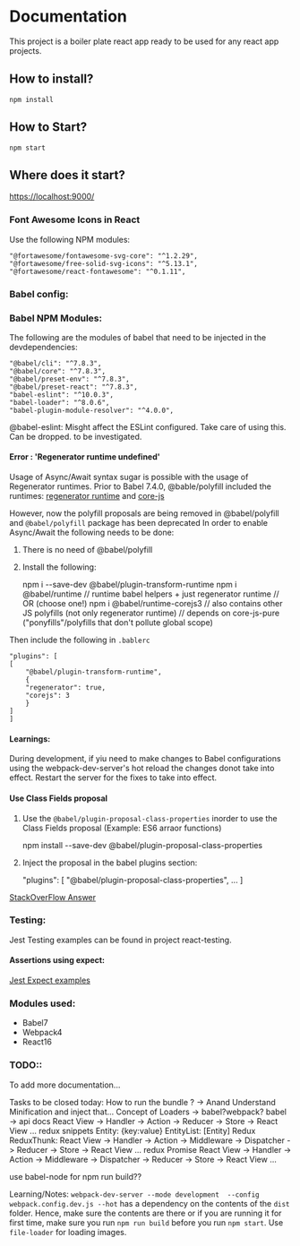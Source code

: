 # Documentation
This project is a boiler plate react app ready to be used for any react app projects.

## How to install?
`npm install`

## How to Start?
`npm start`

## Where does it start?
[https://localhost:9000/](https://localhost:9000/)


### Font Awesome Icons in React
Use the following NPM modules:

    "@fortawesome/fontawesome-svg-core": "^1.2.29",
    "@fortawesome/free-solid-svg-icons": "^5.13.1",
    "@fortawesome/react-fontawesome": "^0.1.11",


### Babel config:

### Babel NPM Modules:
The following are the modules of babel that need to be injected in the devdependencies:

    "@babel/cli": "^7.8.3",
    "@babel/core": "^7.8.3",
    "@babel/preset-env": "^7.8.3",
    "@babel/preset-react": "^7.8.3",
    "babel-eslint": "^10.0.3",
    "babel-loader": "^8.0.6",
    "babel-plugin-module-resolver": "^4.0.0",

@babel-eslint: Misght affect the ESLint configured. Take care of using this. Can be dropped. to be investigated.

#### Error : 'Regenerator runtime undefined'
Usage of Async/Await syntax sugar is possible with the usage of Regenerator runtimes.
Prior to Babel 7.4.0, @bable/polyfill included the runtimes:  [regenerator runtime](https://github.com/facebook/regenerator/blob/master/packages/regenerator-runtime/runtime.js)  and  [core-js](https://github.com/zloirock/core-js)

However, now the polyfill proposals are being removed in @babel/polyfill and `@babel/polyfill` package has been deprecated
In order to enable Async/Await the following needs to be done:
1. There is no need of @babel/polyfill
2. Install the following:

    npm i --save-dev @babel/plugin-transform-runtime 
    npm i @babel/runtime // runtime babel helpers + just regenerator runtime
    // OR (choose one!)
    npm i @babel/runtime-corejs3 
    // also contains other JS polyfills (not only regenerator runtime)
    // depends on core-js-pure ("ponyfills"/polyfills that don't pollute global scope)

Then include the following in `.bablerc` 

    "plugins": [
    [
        "@babel/plugin-transform-runtime",
        {
        "regenerator": true,
        "corejs": 3
        }
    ]
    ]


#### Learnings:
During development, if yiu need to make changes to Babel configurations using the webpack-dev-server's hot reload the changes donot take into effect. Restart the server for the fixes to take into effect.

#### Use Class Fields proposal
1. Use the `@babel/plugin-proposal-class-properties` inorder to use the Class Fields proposal (Example: ES6 arraor functions)

    npm install --save-dev @babel/plugin-proposal-class-properties

2. Inject the proposal in the babel plugins section:

    "plugins": [
      "@babel/plugin-proposal-class-properties",
      ...
    ]

[StackOverFlow Answer](https://stackoverflow.com/questions/53558916/babel-7-referenceerror-regeneratorruntime-is-not-defined)

### Testing:
Jest Testing examples can be found in project react-testing.

#### Assertions using expect:
[Jest Expect examples](https://www.w3resource.com/jest/expect.php)

### Modules used:
- Babel7
- Webpack4
- React16

### TODO::
 To add more documentation...

Tasks to be closed today:
How to run the bundle ? -> Anand
Understand Minification and inject that...
Concept of Loaders -> babel?webpack?
babel -> api docs
React View -> Handler -> Action -> Reducer -> Store -> React View ...
redux snippets
    Entity: {key:value}
    EntityList: [Entity]
Redux
ReduxThunk:
    React View -> Handler -> Action -> Middleware -> Dispatcher -> Reducer -> Store -> React View ...
redux Promise
    React View -> Handler -> Action -> Middleware -> Dispatcher -> Reducer -> Store -> React View ...

use babel-node for npm run build??


Learning/Notes:
`webpack-dev-server --mode development  --config webpack.config.dev.js --hot` has a dependency on the contents of the `dist` folder. Hence, make sure the contents are there or if you are running it for first time, make sure you run `npm run build` before you run `npm start`.
Use `file-loader` for loading images.
